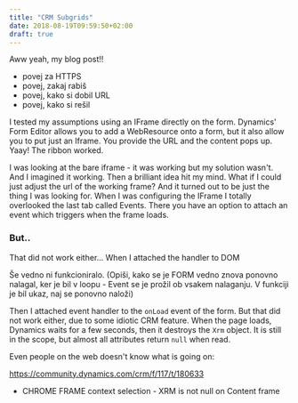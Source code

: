 ```yaml
---
title: "CRM Subgrids"
date: 2018-08-19T09:59:50+02:00
draft: true
---
```


Aww yeah, my blog post!!
* povej za HTTPS
* povej, zakaj rabiš
* povej, kako si dobil URL
* povej, kako si rešil

I tested my assumptions using an IFrame directly on the form. Dynamics' Form Editor allows you to add a WebResource onto a form, but it also allow you to put just an Iframe. You provide the URL and the content pops up. Yaay! The ribbon worked.

I was looking at the bare iframe - it was working but my solution wasn't. And I imagined it working. Then a brilliant idea hit my mind. What if I could just adjust the url of the working frame? And it turned out to be just the thing I was looking for. When I was configuring the IFrame I totally overlooked the last tab called Events. There you have an option to attach an event which triggers when the frame loads.
### But..
That did not work either... When I attached the handler to DOM

Še vedno ni funkcioniralo. (Opiši, kako se je FORM vedno znova ponovno nalagal, ker je bil v loopu - Event se je prožil ob vsakem nalaganju. V funkciji je bil ukaz, naj se ponovno naloži)

Then I attached event handler to the `onLoad` event of the form. But that did not work either, due to some idiotic CRM feature. When the page loads, Dynamics waits for a few seconds, then it destroys the `Xrm` object. It is still in the scope, but almost all attributes return `null` when read.

Even people on the web doesn't know what is going on:

https://community.dynamics.com/crm/f/117/t/180633
* CHROME FRAME context selection - XRM is not null on Content frame